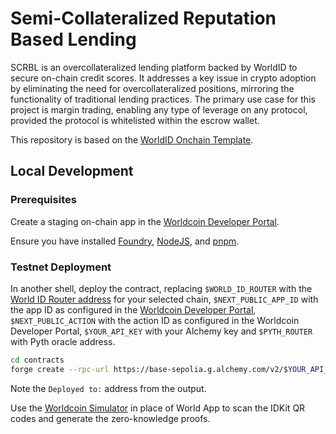 # Semi-Collateralized Reputation Based Lending

SCRBL is an overcollateralized lending platform backed by WorldID to secure on-chain credit scores. 
It addresses a key issue in crypto adoption by eliminating the need for overcollateralized positions, mirroring the functionality of traditional lending practices.
The primary use case for this project is margin trading, enabling any type of leverage on any protocol, provided the protocol is whitelisted within the escrow wallet.

This repository is based on the [WorldID Onchain Template](https://github.com/worldcoin/world-id-onchain-template/tree/main).

## Local Development

### Prerequisites

Create a staging on-chain app in the [Worldcoin Developer Portal](https://developer.worldcoin.org).

Ensure you have installed [Foundry](https://book.getfoundry.sh/getting-started/installation), [NodeJS](https://nodejs.org/en/download), and [pnpm](https://pnpm.io/installation).

### Testnet Deployment

In another shell, deploy the contract, replacing `$WORLD_ID_ROUTER` with the [World ID Router address](https://docs.worldcoin.org/reference/address-book) for your selected chain, `$NEXT_PUBLIC_APP_ID` with the app ID as configured in the [Worldcoin Developer Portal](https://developer.worldcoin.org), `$NEXT_PUBLIC_ACTION` with the action ID as configured in the Worldcoin Developer Portal, `$YOUR_API_KEY` with your Alchemy key and `$PYTH_ROUTER` with Pyth oracle address.

```bash
cd contracts
forge create --rpc-url https://base-sepolia.g.alchemy.com/v2/$YOUR_API_KEY --private-key {private key} src/Manager.sol:Manager --constructor-args $WORLD_ID_ROUTER $NEXT_PUBLIC_APP_ID $NEXT_PUBLIC_ACTION $PYTH_ROUTER
```

Note the `Deployed to:` address from the output.

Use the [Worldcoin Simulator](https://simulator.worldcoin.org) in place of World App to scan the IDKit QR codes and generate the zero-knowledge proofs.
